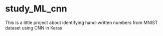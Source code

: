 # study_ML_cnn
This is a little project about identifying hand-written numbers from MNIST dataset using CNN in Keras
